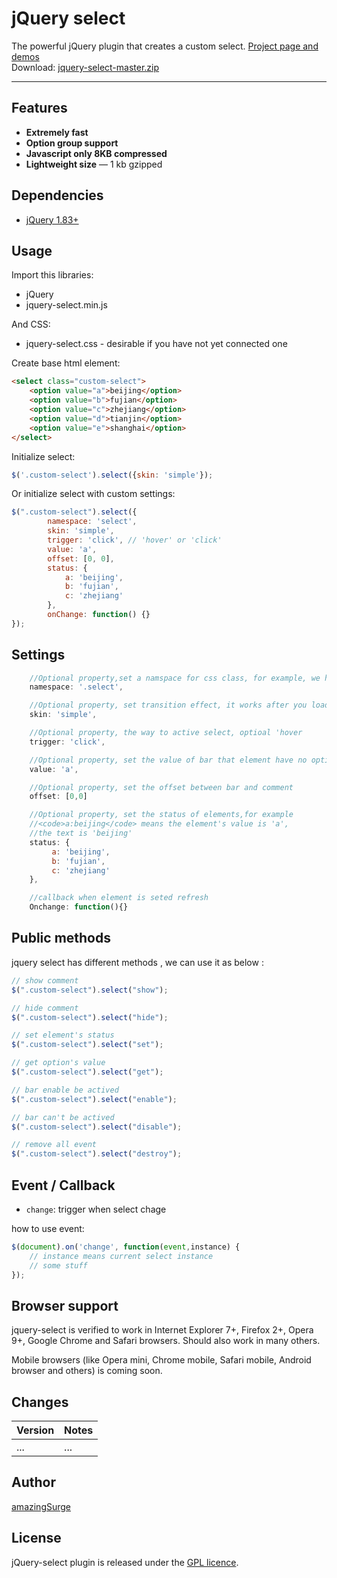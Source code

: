 # jQuery select

The powerful jQuery plugin that creates a custom select. <a href="http://amazingsurge.github.io/jquery-select/">Project page and demos</a><br />
Download: <a href="https://github.com/amazingSurge/jquery-select/archive/master.zip">jquery-select-master.zip</a>

***

## Features

* **Extremely fast**
* **Option group support**
* **Javascript only 8KB compressed**
* **Lightweight size** — 1 kb gzipped

## Dependencies
* <a href="http://jquery.com/" target="_blank">jQuery 1.83+</a>

## Usage

Import this libraries:
* jQuery
* jquery-select.min.js

And CSS:
* jquery-select.css - desirable if you have not yet connected one


Create base html element:
```html
<select class="custom-select">
    <option value="a">beijing</option>
    <option value="b">fujian</option>
    <option value="c">zhejiang</option>
    <option value="d">tianjin</option>
    <option value="e">shanghai</option>
</select>
```

Initialize select:
```javascript
$('.custom-select').select({skin: 'simple'});
```

Or initialize select with custom settings:
```javascript
$(".custom-select").select({
        namespace: 'select',
        skin: 'simple',
        trigger: 'click', // 'hover' or 'click'
        value: 'a',
        offset: [0, 0],
        status: {
            a: 'beijing',
            b: 'fujian',
            c: 'zhejiang'
        },
        onChange: function() {}
});
```



## Settings

```javascript
    //Optional property,set a namspace for css class, for example, we have <code>.select_active</code> class for active effect, if namespace set to 'as-select', then it will be <code>.as-select_active</code>
    namespace: '.select',

    //Optional property, set transition effect, it works after you load specified skin file
    skin: 'simple',

    //Optional property, the way to active select, optioal 'hover
    trigger: 'click',

    //Optional property, set the value of bar that element have no option when select initilized
    value: 'a',

    //Optional property, set the offset between bar and comment
    offset: [0,0]

    //Optional property, set the status of elements,for example 
    //<code>a:beijing</code> means the element's value is 'a',
    //the text is 'beijing'
    status: {
         a: 'beijing',
         b: 'fujian',
         c: 'zhejiang'
    },

    //callback when element is seted refresh
    Onchange: function(){}
```

## Public methods

jquery select has different methods , we can use it as below :
```javascript
// show comment
$(".custom-select").select("show");

// hide comment
$(".custom-select").select("hide");

// set element's status
$(".custom-select").select("set");

// get option's value
$(".custom-select").select("get");

// bar enable be actived
$(".custom-select").select("enable");

// bar can't be actived 
$(".custom-select").select("disable");

// remove all event
$(".custom-select").select("destroy");
```

## Event / Callback

* <code>change</code>: trigger when select chage

how to use event:
```javascript
$(document).on('change', function(event,instance) {
    // instance means current select instance 
    // some stuff
});
```

## Browser support
jquery-select is verified to work in Internet Explorer 7+, Firefox 2+, Opera 9+, Google Chrome and Safari browsers. Should also work in many others.

Mobile browsers (like Opera mini, Chrome mobile, Safari mobile, Android browser and others) is coming soon.

## Changes

| Version | Notes                                                            |
|---------|------------------------------------------------------------------|
|     ... | ...                                                              |

## Author
[amazingSurge](http://amazingSurge.com)

## License
jQuery-select plugin is released under the <a href="https://github.com/amazingSurge/jquery-select/blob/master/LICENCE.GPL" target="_blank">GPL licence</a>.


